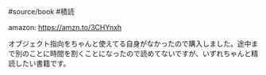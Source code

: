 #source/book #積読 

amazon: https://amzn.to/3CHYnxh

オブジェクト指向をちゃんと使えてる自身がなかったので購入しました。途中まで別のことに時間を割くことになったので読めてないですが、いずれちゃんと精読したい書籍です。